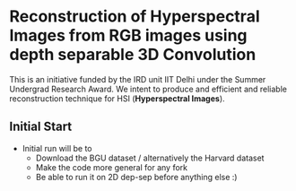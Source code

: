 # Reconstruction of Hyperspectral Images from RGB images using depth separable 3D Convolution
This is an initiative funded by the IRD unit IIT Delhi under the Summer Undergrad Research Award. We intent to produce and efficient and reliable reconstruction technique for HSI (**Hyperspectral Images**).
## Initial Start 

* Initial run will be to
  * Download the BGU dataset / alternatively the Harvard dataset
  * Make the code more general for any fork
  * Be able to run it on 2D dep-sep before anything else :) 

